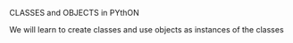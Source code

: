 CLASSES and OBJECTS in PYthON

We will learn to create classes and use objects as instances of the classes

